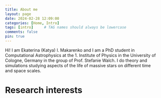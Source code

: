 ```yaml
---
title: About me
layout: page
date: 2024-02-28 12:09:00
categories: [Home, Intro]
tags: [intro]     # TAG names should always be lowercase
comments: false
pin: true
---
```



Hi! I am Ekaterina (Katya) I. Makarenko and I am a PhD student in Computational Astrophysics at the 1. Institute of Physics in the University of Cologne, Germany in the group of Prof. Stefanie Walch. 
I do theory and simulations studying aspects of the life of massive stars on different time and space scales. 

# Research interests